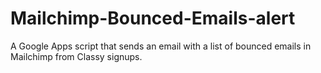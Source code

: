 # Mailchimp-Bounced-Emails-alert
A Google Apps script that sends an email with a list of bounced emails in Mailchimp from Classy signups.
